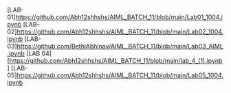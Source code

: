 [LAB-01]https://github.com/Abh12shhshs/AIML_BATCH_11/blob/main/Lab01_1004.ipynb
[LAB-02]https://github.com/Abh12shhshs/AIML_BATCH_11/blob/main/Lab02_1004.ipynb
[LAB-03]https://github.com/BethiAbhinav/AIML_BATCH_11/blob/main/Lab03_AIML.ipynb
[LAB 04][https://github.com/Abh12shhshs/AIML_BATCH_11/blob/main/lab_4_(1).ipynb]
[LAB-05]https://github.com/Abh12shhshs/AIML_BATCH_11/blob/main/Lab05_1004.ipynb
